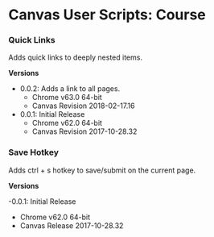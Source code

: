 # Canvas User Scripts: Course

### Quick Links

Adds quick links to deeply nested items.

**Versions**

- 0.0.2: Adds a link to all pages.
  - Chrome v63.0 64-bit
  - Canvas Revision 2018-02-17.16
- 0.0.1: Initial Release
  - Chrome v62.0 64-bit
  - Canvas Revision 2017-10-28.32

###  Save Hotkey

Adds ctrl + s hotkey to save/submit on the current page.

**Versions**

-0.0.1: Initial Release
  - Chrome v62.0 64-bit
  - Canvas Release 2017-10-28.32
